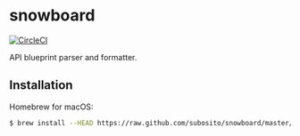 # snowboard

[![CircleCI](https://img.shields.io/circleci/project/subosito/snowboard.svg?maxAge=2592000)]()

API blueprint parser and formatter.

## Installation

Homebrew for macOS:

```sh
$ brew install --HEAD https://raw.github.com/subosito/snowboard/master/tools/homebrew/snowboard.rb
```


